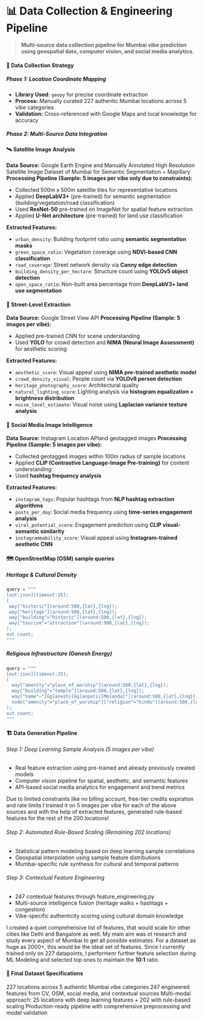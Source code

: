 # 📊 Data Collection & Engineering Pipeline

> **Multi-source data collection pipeline for Mumbai vibe prediction using geospatial data, computer vision, and social media analytics.**

#### 🎯 Data Collection Strategy

##### Phase 1: Location Coordinate Mapping
- **Library Used:** `geopy` for precise coordinate extraction
- **Process:** Manually curated 227 authentic Mumbai locations across 5 vibe categories
- **Validation:** Cross-referenced with Google Maps and local knowledge for accuracy

##### Phase 2: Multi-Source Data Integration

#### 🛰️ Satellite Image Analysis

**Data Source:** Google Earth Engine and Manually Annotated High Resolution Satellite Image Dataset of Mumbai for Semantic Segmentation + Mapillary
**Processing Pipeline (Sample: 5 images per vibe only due to constraints):**
- Collected 500m x 500m satellite tiles for representative locations
- Applied **DeepLabV3+** (pre-trained) for semantic segmentation (building/vegetation/road classification)
- Used **ResNet-50** pre-trained on ImageNet for spatial feature extraction
- Applied **U-Net architecture** (pre-trained) for land use classification

**Extracted Features:**
- `urban_density`: Building footprint ratio using **semantic segmentation masks**
- `green_space_ratio`: Vegetation coverage using **NDVI-based CNN classification**
- `road_coverage`: Street network density via **Canny edge detection**
- `building_density_per_hectare`: Structure count using **YOLOv5 object detection**
- `open_space_ratio`: Non-built area percentage from **DeepLabV3+ land use segmentation**

#### 📸 Street-Level Extraction

**Data Source:** Google Street View API
**Processing Pipeline (Sample: 5 images per vibe):**
- Applied pre-trained CNN for scene understanding
- Used **YOLO** for crowd detection and **NIMA (Neural Image Assessment)** for aesthetic scoring

**Extracted Features:**
- `aesthetic_score`: Visual appeal using **NIMA pre-trained aesthetic model**
- `crowd_density_visual`: People count via **YOLOv8 person detection**
- `heritage_photography_score`: Architectural quality
- `natural_lighting_score`: Lighting analysis via **histogram equalization + brightness distribution**
- `noise_level_estimate`: Visual noise using **Laplacian variance texture analysis**

#### 📱 Social Media Image Intelligence

**Data Source:** Instagram Location APIand geotagged images
**Processing Pipeline (Sample: 5 images per vibe):**
- Collected geotagged images within 100m radius of sample locations
- Applied **CLIP (Contrastive Language-Image Pre-training)** for content understanding
- Used **hashtag frequency analysis**

**Extracted Features:**
- `instagram_tags`: Popular hashtags from **NLP hashtag extraction algorithms**
- `posts_per_day`: Social media frequency using **time-series engagement analysis**
- `viral_potential_score`: Engagement prediction using **CLIP visual-semantic similarity**
- `instagrammability_score`: Visual appeal using **Instagram-trained aesthetic CNN**

#### 🗺️ OpenStreetMap (OSM) sample queries 

##### Heritage & Cultural Density
```python
query = """
[out:json][timeout:25];
(
 way["historic"](around:500,{lat},{lng});
 way["heritage"](around:500,{lat},{lng});
 way["building"="historic"](around:500,{lat},{lng});
 way["tourism"="attraction"](around:500,{lat},{lng});
);
out count;
"""
```

##### Religious Infrastructure (Ganesh Energy)
```python
query = """
[out:json][timeout:25];
(
  way["amenity"="place_of_worship"](around:500,{lat},{lng});
  way["building"="temple"](around:500,{lat},{lng});
  way["name"~"[Gg]anesh|[Gg]anpati|[Mm]andal"](around:500,{lat},{lng});
  node["amenity"="place_of_worship"]["religion"="hindu"](around:500,{lat},{lng});
);
out count;
"""
```

#### 🏗 Data Generation Pipeline
###### Step 1: Deep Learning Sample Analysis (5 images per vibe)

- Real feature extraction using pre-trained and already previously created models
- Computer vision pipeline for spatial, aesthetic, and semantic features
- API-based social media analytics for engagement and trend metrics

Due to limited constraints like no billing account, free-tier credits expiration and rate limits I trained it on 5 images per vibe for each of the above sources and with the help of extracted features, generated rule-based features for the rest of the 200 locations!

###### Step 2: Automated Rule-Based Scaling (Remaining 202 locations)

- Statistical pattern modeling based on deep learning sample correlations
- Geospatial interpolation using sample feature distributions
- Mumbai-specific rule synthesis for cultural and temporal patterns

###### Step 3: Contextual Feature Engineering

- 247 contextual features through feature_engineering.py
- Multi-source intelligence fusion (heritage walks + hashtags + congestion)
- Vibe-specific authenticity scoring using cultural domain knowledge

I created a quiet comprehensive list of features, that would scale for other cities like Delhi and Bangalore as well. My main aim was ot research and study every aspect of Mumbai to get all possible estimates. For a dataset as huge as 2000+, this would be the ideal set of features. 
Since I currently trained only on 227 datapoints, I performenr further feature selection during ML Modeling and selected top ones to maintain the **10:1** ratio.


#### 🎯 Final Dataset Specifications

227 locations across 5 authentic Mumbai vibe categories
247 engineered features from CV, OSM, social media, and contextual sources
Multi-modal approach: 25 locations with deep learning features + 202 with rule-based scaling
Production-ready pipeline with comprehensive preprocessing and model validation
